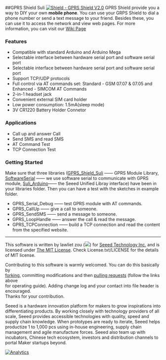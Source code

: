 ##GPRS Shield Suli
[![Shield - GPRS Shield V2.0](http://www.seeedstudio.com/depot/images/product/GRPS%20SLD_02.jpg)](http://goo.gl/UC8DkO)
GPRS Shield provide you a way to DIY your own **mobile phone**. You can use your GRPS Shield to dial a phone number or send a text message to your friend. Besides these, you can use it to access the network and view web pages. For more information, you can visit our [Wiki Page](http://goo.gl/U2I1d2)
### Features
+ Compatible with standard Arduino and Arduino Mega
+ Selectable interface between hardware serial port and software serial port
+ Selectable interface between hardware serial port and software serial port
+ Support TCP/UDP protocols
+ Full control via AT commands set: Standard - GSM 07.07 & 07.05 and Enhanced - SIMCOM AT Commands
+ 2-in-1 headset jack
+ Convenient external SIM card holder
+ Low power consumption: 1.5mA(sleep mode)
+ 3V CR1220 Battery Holder Connetor

### Applications
+ Call up and answer Call
+ Send SMS and read SMS
+ AT Command Test
+ TCP Connection Test 

### Getting Started
Make sure that three libraries ([GPRS_Shield_Suli](https://github.com/Seeed-Studio/GPRS_Shield_Suli) —— GPRS Module Library, [SoftwareSerial](https://github.com/arduino/Arduino/tree/master/libraries/SoftwareSerial) —— we use software serial to communicate with GPRS module, [Suli_Arduino](https://github.com/Seeed-Studio/Suli)—— the Seeed Unified Libray interface) have been in your libraries folder. Then you can have a test with the sketches in example folder.
+ GPRS_Serial_Debug —— test GPRS module with AT commands.
+ GPRS_CallUp ——  give a call to someone.
+ GPRS_SendSMS —— send a message to someone.
+ GPRS_LoopHandle —— answer the call & read the message.
+ GPRS_TCPConnection —— build a TCP connection and read the content from the specified website. 


----

This software is written by lawliet zou (![](http://www.seeedstudio.com/wiki/images/f/f8/Email-lawliet.zou.jpg)) for [Seeed Technology Inc.](http://www.seeed.cc) and is licensed under [The MIT License](http://opensource.org/licenses/mit-license.php). Check License.txt/LICENSE for the details of MIT license.<br>

Contributing to this software is warmly welcomed. You can do this basically by<br>
[forking](https://help.github.com/articles/fork-a-repo), committing modifications and then [pulling requests](https://help.github.com/articles/using-pull-requests) (follow the links above<br>
for operating guide). Adding change log and your contact into file header is encouraged.<br>
Thanks for your contribution.

Seeed is a hardware innovation platform for makers to grow inspirations into differentiating products. By working closely with technology providers of all scale, Seeed provides accessible technologies with quality, speed and supply chain knowledge. When prototypes are ready to iterate, Seeed helps productize 1 to 1,000 pcs using in-house engineering, supply chain management and agile manufacture forces. Seeed also team up with incubators, Chinese tech ecosystem, investors and distribution channels to portal Maker startups beyond.



[![Analytics](https://ga-beacon.appspot.com/UA-46589105-3/GPRS_Shield_Suli)](https://github.com/igrigorik/ga-beacon)

